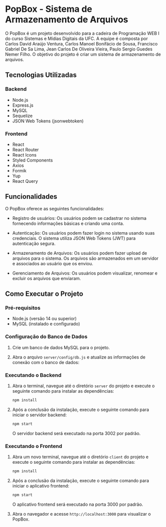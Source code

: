  # PopBox - Sistema de Armazenamento de Arquivos

O PopBox é um projeto desenvolvido para a cadeira de Programação WEB I do curso Sistemas e Mídias Digitais da UFC. A equipe é composta por Carlos David Araújo Ventura, Carlos Manoel Bonifácio de Sousa, Francisco Gabriel De Sa Lima, Jean Carlos De Oliveira Vieira, Paulo Sergio Guedes Nemer Filho. O objetivo do projeto é criar um sistema de armazenamento de arquivos.

## Tecnologias Utilizadas

### Backend

- Node.js
- Express.js
- MySQL
- Sequelize
- JSON Web Tokens (jsonwebtoken)

### Frontend

- React
- React Router
- React Icons
- Styled Components
- Axios
- Formik
- Yup
- React Query

## Funcionalidades

O PopBox oferece as seguintes funcionalidades:

- Registro de usuários: Os usuários podem se cadastrar no sistema fornecendo informações básicas e criando uma conta.

- Autenticação: Os usuários podem fazer login no sistema usando suas credenciais. O sistema utiliza JSON Web Tokens (JWT) para autenticação segura.

- Armazenamento de Arquivos: Os usuários podem fazer upload de arquivos para o sistema. Os arquivos são armazenados em um servidor e associados ao usuário que os enviou.

- Gerenciamento de Arquivos: Os usuários podem visualizar, renomear e excluir os arquivos que enviaram.

## Como Executar o Projeto

### Pré-requisitos

- Node.js (versão 14 ou superior)
- MySQL (instalado e configurado)

### Configuração do Banco de Dados

1. Crie um banco de dados MySQL para o projeto.

2. Abra o arquivo `server/config/db.js` e atualize as informações de conexão com o banco de dados:

### Executando o Backend

1. Abra o terminal, navegue até o diretório `server` do projeto e execute o seguinte comando para instalar as dependências:

   ```bash
   npm install
   ```

2. Após a conclusão da instalação, execute o seguinte comando para iniciar o servidor backend:

   ```bash
   npm start
   ```

   O servidor backend será executado na porta 3002 por padrão.

### Executando o Frontend

1. Abra um novo terminal, navegue até o diretório `client` do projeto e execute o seguinte comando para instalar as dependências:

   ```bash
   npm install
   ```

2. Após a conclusão da instalação, execute o seguinte comando para iniciar o aplicativo frontend:

   ```bash
   npm start
   ```

   O aplicativo frontend será executado na porta 3000 por padrão.

3. Abra o navegador e acesse `http://localhost:3000` para visualizar o PopBox.

